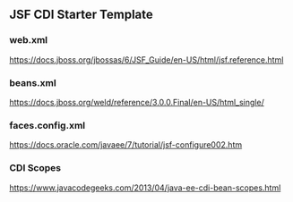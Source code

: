 ## JSF CDI Starter Template

### web.xml
https://docs.jboss.org/jbossas/6/JSF_Guide/en-US/html/jsf.reference.html
### beans.xml
https://docs.jboss.org/weld/reference/3.0.0.Final/en-US/html_single/
### faces.config.xml
https://docs.oracle.com/javaee/7/tutorial/jsf-configure002.htm

### CDI Scopes
https://www.javacodegeeks.com/2013/04/java-ee-cdi-bean-scopes.html